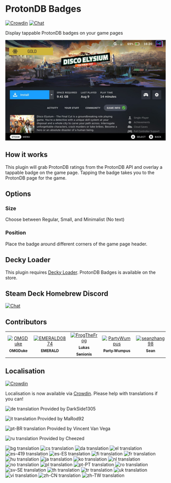 # ProtonDB Badges
[![Crowdin](https://badges.crowdin.net/protondb-decky/localized.svg)](https://crowdin.com/project/protondb-decky) [![Chat](https://img.shields.io/badge/chat-on%20discord-7289da.svg)](https://deckbrew.xyz/discord)

Display tappable ProtonDB badges on your game pages

![ProtonDB Badges](./assets/screenshot.jpg)

## How it works

This plugin will grab ProtonDB ratings from the ProtonDB API and overlay a tappable badge on the game page. Tapping the badge takes you to the ProtonDB page for the game.

## Options

### Size
Choose between Regular, Small, and Minimalist (No text)

### Position
Place the badge around different corners of the game page header.

## Decky Loader

This plugin requires [Decky Loader](https://github.com/SteamDeckHomebrew/decky-loader). ProtonDB Badges is available on the store.

## Steam Deck Homebrew Discord
[![Chat](https://img.shields.io/badge/chat-on%20discord-7289da.svg)](https://deckbrew.xyz/discord)

## Contributors

<!-- readme: collaborators,contributors -start -->
<table>
<tr>
    <td align="center">
        <a href="https://github.com/OMGDuke">
            <img src="https://avatars.githubusercontent.com/u/17005532?v=4" width="100;" alt="OMGDuke"/>
            <br />
            <sub><b>OMGDuke</b></sub>
        </a>
    </td>
    <td align="center">
        <a href="https://github.com/EMERALD0874">
            <img src="https://avatars.githubusercontent.com/u/11338953?v=4" width="100;" alt="EMERALD0874"/>
            <br />
            <sub><b>EMERALD</b></sub>
        </a>
    </td>
    <td align="center">
        <a href="https://github.com/FrogTheFrog">
            <img src="https://avatars.githubusercontent.com/u/22381748?v=4" width="100;" alt="FrogTheFrog"/>
            <br />
            <sub><b>Lukas Senionis</b></sub>
        </a>
    </td>
    <td align="center">
        <a href="https://github.com/PartyWumpus">
            <img src="https://avatars.githubusercontent.com/u/48649272?v=4" width="100;" alt="PartyWumpus"/>
            <br />
            <sub><b>Party Wumpus</b></sub>
        </a>
    </td>
    <td align="center">
        <a href="https://github.com/seanzhang98">
            <img src="https://avatars.githubusercontent.com/u/34902361?v=4" width="100;" alt="seanzhang98"/>
            <br />
            <sub><b>Sean</b></sub>
        </a>
    </td></tr>
</table>
<!-- readme: collaborators,contributors -end -->

## Localisation
[![Crowdin](https://badges.crowdin.net/protondb-decky/localized.svg)](https://crowdin.com/project/protondb-decky)

Localisation is now available via [Crowdin](https://crowdin.com/project/protondb-decky). Please help with translations if you can!

![de translation](https://img.shields.io/badge/dynamic/json?color=blue&label=de&style=flat&logo=crowdin&query=%24.progress.3.data.translationProgress&url=https%3A%2F%2Fbadges.awesome-crowdin.com%2Fstats-15707857-570215.json) Provided by DarkSide1305

![it translation](https://img.shields.io/badge/dynamic/json?color=blue&label=it&style=flat&logo=crowdin&query=%24.progress.10.data.translationProgress&url=https%3A%2F%2Fbadges.awesome-crowdin.com%2Fstats-15707857-570215.json) Provided by MaRod92

![pt-BR translation](https://img.shields.io/badge/dynamic/json?color=blue&label=pt-BR&style=flat&logo=crowdin&query=%24.progress.16.data.translationProgress&url=https%3A%2F%2Fbadges.awesome-crowdin.com%2Fstats-15707857-570215.json) Provided by Vincent Van Vega

![ru translation](https://img.shields.io/badge/dynamic/json?color=blue&label=ru&style=flat&logo=crowdin&query=%24.progress.19.data.translationProgress&url=https%3A%2F%2Fbadges.awesome-crowdin.com%2Fstats-15707857-570215.json) Provided by Cheezed


![bg translation](https://img.shields.io/badge/dynamic/json?color=blue&label=bg&style=flat&logo=crowdin&query=%24.progress.0.data.translationProgress&url=https%3A%2F%2Fbadges.awesome-crowdin.com%2Fstats-15707857-570215.json) ![cs translation](https://img.shields.io/badge/dynamic/json?color=blue&label=cs&style=flat&logo=crowdin&query=%24.progress.1.data.translationProgress&url=https%3A%2F%2Fbadges.awesome-crowdin.com%2Fstats-15707857-570215.json) ![da translation](https://img.shields.io/badge/dynamic/json?color=blue&label=da&style=flat&logo=crowdin&query=%24.progress.2.data.translationProgress&url=https%3A%2F%2Fbadges.awesome-crowdin.com%2Fstats-15707857-570215.json) ![el translation](https://img.shields.io/badge/dynamic/json?color=blue&label=el&style=flat&logo=crowdin&query=%24.progress.4.data.translationProgress&url=https%3A%2F%2Fbadges.awesome-crowdin.com%2Fstats-15707857-570215.json) ![es-419 translation](https://img.shields.io/badge/dynamic/json?color=blue&label=es-419&style=flat&logo=crowdin&query=%24.progress.5.data.translationProgress&url=https%3A%2F%2Fbadges.awesome-crowdin.com%2Fstats-15707857-570215.json) ![es-ES translation](https://img.shields.io/badge/dynamic/json?color=blue&label=es-ES&style=flat&logo=crowdin&query=%24.progress.6.data.translationProgress&url=https%3A%2F%2Fbadges.awesome-crowdin.com%2Fstats-15707857-570215.json) ![fi translation](https://img.shields.io/badge/dynamic/json?color=blue&label=fi&style=flat&logo=crowdin&query=%24.progress.7.data.translationProgress&url=https%3A%2F%2Fbadges.awesome-crowdin.com%2Fstats-15707857-570215.json) ![fr translation](https://img.shields.io/badge/dynamic/json?color=blue&label=fr&style=flat&logo=crowdin&query=%24.progress.8.data.translationProgress&url=https%3A%2F%2Fbadges.awesome-crowdin.com%2Fstats-15707857-570215.json) ![hu translation](https://img.shields.io/badge/dynamic/json?color=blue&label=hu&style=flat&logo=crowdin&query=%24.progress.9.data.translationProgress&url=https%3A%2F%2Fbadges.awesome-crowdin.com%2Fstats-15707857-570215.json) ![ja translation](https://img.shields.io/badge/dynamic/json?color=blue&label=ja&style=flat&logo=crowdin&query=%24.progress.11.data.translationProgress&url=https%3A%2F%2Fbadges.awesome-crowdin.com%2Fstats-15707857-570215.json) ![ko translation](https://img.shields.io/badge/dynamic/json?color=blue&label=ko&style=flat&logo=crowdin&query=%24.progress.12.data.translationProgress&url=https%3A%2F%2Fbadges.awesome-crowdin.com%2Fstats-15707857-570215.json) ![nl translation](https://img.shields.io/badge/dynamic/json?color=blue&label=nl&style=flat&logo=crowdin&query=%24.progress.13.data.translationProgress&url=https%3A%2F%2Fbadges.awesome-crowdin.com%2Fstats-15707857-570215.json) ![no translation](https://img.shields.io/badge/dynamic/json?color=blue&label=no&style=flat&logo=crowdin&query=%24.progress.14.data.translationProgress&url=https%3A%2F%2Fbadges.awesome-crowdin.com%2Fstats-15707857-570215.json) ![pl translation](https://img.shields.io/badge/dynamic/json?color=blue&label=pl&style=flat&logo=crowdin&query=%24.progress.15.data.translationProgress&url=https%3A%2F%2Fbadges.awesome-crowdin.com%2Fstats-15707857-570215.json) ![pt-PT translation](https://img.shields.io/badge/dynamic/json?color=blue&label=pt-PT&style=flat&logo=crowdin&query=%24.progress.17.data.translationProgress&url=https%3A%2F%2Fbadges.awesome-crowdin.com%2Fstats-15707857-570215.json) ![ro translation](https://img.shields.io/badge/dynamic/json?color=blue&label=ro&style=flat&logo=crowdin&query=%24.progress.18.data.translationProgress&url=https%3A%2F%2Fbadges.awesome-crowdin.com%2Fstats-15707857-570215.json) ![sv-SE translation](https://img.shields.io/badge/dynamic/json?color=blue&label=sv-SE&style=flat&logo=crowdin&query=%24.progress.20.data.translationProgress&url=https%3A%2F%2Fbadges.awesome-crowdin.com%2Fstats-15707857-570215.json) ![th translation](https://img.shields.io/badge/dynamic/json?color=blue&label=th&style=flat&logo=crowdin&query=%24.progress.21.data.translationProgress&url=https%3A%2F%2Fbadges.awesome-crowdin.com%2Fstats-15707857-570215.json) ![tr translation](https://img.shields.io/badge/dynamic/json?color=blue&label=tr&style=flat&logo=crowdin&query=%24.progress.22.data.translationProgress&url=https%3A%2F%2Fbadges.awesome-crowdin.com%2Fstats-15707857-570215.json) ![uk translation](https://img.shields.io/badge/dynamic/json?color=blue&label=uk&style=flat&logo=crowdin&query=%24.progress.23.data.translationProgress&url=https%3A%2F%2Fbadges.awesome-crowdin.com%2Fstats-15707857-570215.json) ![vi translation](https://img.shields.io/badge/dynamic/json?color=blue&label=vi&style=flat&logo=crowdin&query=%24.progress.24.data.translationProgress&url=https%3A%2F%2Fbadges.awesome-crowdin.com%2Fstats-15707857-570215.json) ![zh-CN translation](https://img.shields.io/badge/dynamic/json?color=blue&label=zh-CN&style=flat&logo=crowdin&query=%24.progress.25.data.translationProgress&url=https%3A%2F%2Fbadges.awesome-crowdin.com%2Fstats-15707857-570215.json) ![zh-TW translation](https://img.shields.io/badge/dynamic/json?color=blue&label=zh-TW&style=flat&logo=crowdin&query=%24.progress.26.data.translationProgress&url=https%3A%2F%2Fbadges.awesome-crowdin.com%2Fstats-15707857-570215.json)

